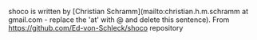 shoco is written by [Christian Schramm](mailto:christian.h.m.schramm at gmail.com - replace the 'at' with @ and delete this sentence).
From https://github.com/Ed-von-Schleck/shoco repository 
